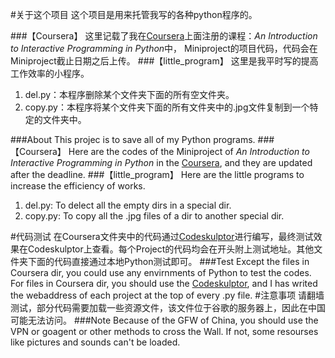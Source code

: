 #关于这个项目
  这个项目是用来托管我写的各种python程序的。
  
###【Coursera】
  这里记载了我在[Coursera](http://www.coursera.org)上面注册的课程：*An Introduction to Interactive Programming in Python*中， Miniproject的项目代码，代码会在Miniproject截止日期之后上传。
###【little_program】
  这里是我平时写的提高工作效率的小程序。
  1. del.py：本程序删除某个文件夹下面的所有空文件夹。
  2. copy.py：本程序将某个文件夹下面的所有文件夹中的.jpg文件复制到一个特定的文件夹中。

###About
  This projec is to save all of my Python programs.
###【Coursera】
  Here are the codes of the Miniproject of *An Introduction to Interactive Programming in Python* in the [Coursera](http://www.coursera.org), and they are updated after the deadline.
###【little_program】
  Here are the little programs to increase the efficiency of works.
  1. del.py: To delect all the empty dirs in a special dir.
  2. copy.py: To copy all the .jpg  files of a dir to another special dir.
  
#代码测试
  在Coursera文件夹中的代码通过[Codeskulptor](http://www.codeskulptor.org/)进行编写，最终测试效果在Codeskulptor上查看。每个Project的代码均会在开头附上测试地址。其他文件夹下面的代码直接通过本地Python测试即可。
###Test
  Except the files in Coursera dir, you could use any envirnments of Python to test the codes. For files in Coursera dir, you should use the [Codeskulptor](http://www.codeskulptor.org/), and I has writed the webaddress of each project at the top of every .py file.
#注意事项
  请翻墙测试，部分代码需要加载一些资源文件，该文件位于谷歌的服务器上，因此在中国可能无法访问。
###Note
  Because of the GFW of China, you should use the VPN or goagent or other methods to cross the Wall. If not, some resourses like pictures and sounds can't be loaded.
